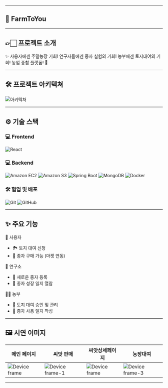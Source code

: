 
---
##  🌱 FarmToYou

---
## 👉🏻 프로젝트 소개



✨ 사용자에겐 주말농장 기회! 연구자들에겐 종자 실험의 기회! 농부에겐 토지대여의 기회! 농업 종합 플랫폼! 🥳

---
## 🛠 프로젝트 아키텍쳐
![아키텍처](https://github.com/user-attachments/assets/f27ed220-a33c-4925-a5fa-49ba3507cbcf)


---

## ⚙️ 기술 스택

### 💻 Frontend
![React](https://img.shields.io/badge/React-61DAFB?style=for-the-badge&logo=react&logoColor=white)
  
### 💻 Backend
![Amazon EC2](https://img.shields.io/badge/Amazon_EC2-FF9900?style=for-the-badge&logo=amazonec2&logoColor=white)
![Amazon S3](https://img.shields.io/badge/Amazon_S3-569A31?style=for-the-badge&logo=amazonaws&logoColor=white)
![Spring Boot](https://img.shields.io/badge/Spring_Boot-6DB33F?style=for-the-badge&logo=springboot&logoColor=white)
![MongoDB](https://img.shields.io/badge/MongoDB-47A248?style=for-the-badge&logo=mongodb&logoColor=white)
![Docker](https://img.shields.io/badge/Docker-2496ED?style=for-the-badge&logo=docker&logoColor=white)

### 🛠️ 협업 및 배포
![Git](https://img.shields.io/badge/Git-F05032?style=for-the-badge&logo=git&logoColor=white)
![GitHub](https://img.shields.io/badge/GitHub-181717?style=for-the-badge&logo=github&logoColor=white)

---

## ✨ 주요 기능
👤 사용자
- 🏞️ 토지 대여 신청
- 🛒 종자 구매 가능 (마켓 연동)

🧪 연구소
- 🧬 새로운 종자 등록
- 📖 종자 성장 일지 열람

👩‍🌾 농부
- 🌾 토지 대여 승인 및 관리
- 📓 종자 사용 일지 작성

---

## 🖼️ 시연 이미지

| 메인 페이지 | 씨앗 판매 | 씨앗상세페이지 | 농장대여 |
|-------------|--------| ----- | ---|
|  ![Device frame](https://github.com/user-attachments/assets/bb9705f2-534f-487d-9c48-b9e780a069c6)  | ![Device frame-1](https://github.com/user-attachments/assets/c60c6b56-4fd0-47fb-89c6-861fae5efae4)  | ![Device frame](https://github.com/user-attachments/assets/02a0654b-6e95-480d-98dc-f185f138895d) | ![Device frame-3](https://github.com/user-attachments/assets/c04d875d-fc1f-4fa4-8df9-11bb9f8b5755)


---
